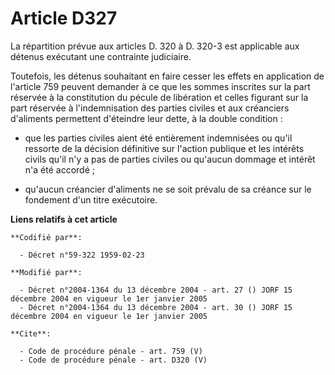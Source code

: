 # Article D327

La répartition prévue aux articles D. 320 à D. 320-3 est applicable aux détenus exécutant une contrainte judiciaire. 

Toutefois, les détenus souhaitant en faire cesser les effets en application de l'article 759 peuvent demander à ce que les
sommes inscrites sur la part réservée à la constitution du pécule de libération et celles figurant sur la part réservée à
l'indemnisation des parties civiles et aux créanciers d'aliments permettent d'éteindre leur dette, à la double condition :

- que les parties civiles aient été entièrement indemnisées ou qu'il ressorte de la décision définitive sur l'action publique
et les intérêts civils qu'il n'y a pas de parties civiles ou qu'aucun dommage et intérêt n'a été accordé ;

- qu'aucun créancier d'aliments ne se soit prévalu de sa créance sur le fondement d'un titre exécutoire.

**Liens relatifs à cet article**

	**Codifié par**:

	  - Décret n°59-322 1959-02-23

	**Modifié par**:

	  - Décret n°2004-1364 du 13 décembre 2004 - art. 27 () JORF 15 décembre 2004 en vigueur le 1er janvier 2005
	  - Décret n°2004-1364 du 13 décembre 2004 - art. 30 () JORF 15 décembre 2004 en vigueur le 1er janvier 2005

	**Cite**:

	  - Code de procédure pénale - art. 759 (V)
	  - Code de procédure pénale - art. D320 (V)
